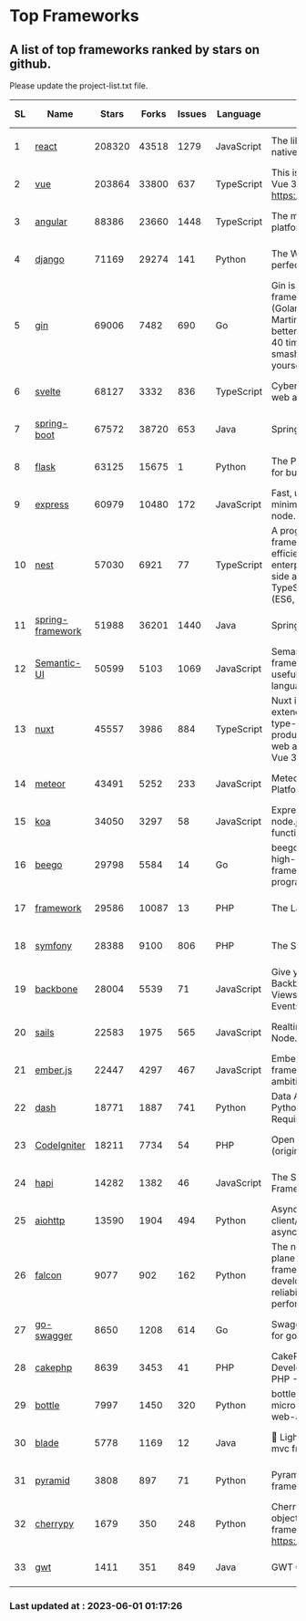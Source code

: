 # Top Frameworks
## A list of top frameworks ranked by stars on github.  
Please update the project-list.txt file.

| SL| Name  | Stars| Forks| Issues | Language | Description | Last Commit |
| --| ------| -----| ---- | ------ | -------- | ----------- | ----------- |
| 1 | [react](https://github.com/facebook/react) | 208320 | 43518 | 1279 | JavaScript | The library for web and native user interfaces | 2023-05-31 23:48:27 |
| 2 | [vue](https://github.com/vuejs/vue) | 203864 | 33800 | 637 | TypeScript | This is the repo for Vue 2. For Vue 3, go to https://github.com/vuejs/core | 2023-04-27 09:43:19 |
| 3 | [angular](https://github.com/angular/angular) | 88386 | 23660 | 1448 | TypeScript | The modern web developer’s platform | 2023-05-31 19:39:37 |
| 4 | [django](https://github.com/django/django) | 71169 | 29274 | 141 | Python | The Web framework for perfectionists with deadlines. | 2023-05-31 10:57:40 |
| 5 | [gin](https://github.com/gin-gonic/gin) | 69006 | 7482 | 690 | Go | Gin is a HTTP web framework written in Go (Golang). It features a Martini-like API with much better performance -- up to 40 times faster. If you need smashing performance, get yourself some Gin. | 2023-05-29 01:59:35 |
| 6 | [svelte](https://github.com/sveltejs/svelte) | 68127 | 3332 | 836 | TypeScript | Cybernetically enhanced web apps | 2023-05-09 18:01:56 |
| 7 | [spring-boot](https://github.com/spring-projects/spring-boot) | 67572 | 38720 | 653 | Java | Spring Boot | 2023-05-31 22:12:19 |
| 8 | [flask](https://github.com/pallets/flask) | 63125 | 15675 | 1 | Python | The Python micro framework for building web applications. | 2023-05-31 16:19:14 |
| 9 | [express](https://github.com/expressjs/express) | 60979 | 10480 | 172 | JavaScript | Fast, unopinionated, minimalist web framework for node. | 2023-03-14 02:59:15 |
| 10 | [nest](https://github.com/nestjs/nest) | 57030 | 6921 | 77 | TypeScript | A progressive Node.js framework for building efficient, scalable, and enterprise-grade server-side applications on top of TypeScript & JavaScript (ES6, ES7, ES8) 🚀 | 2023-05-29 06:29:34 |
| 11 | [spring-framework](https://github.com/spring-projects/spring-framework) | 51988 | 36201 | 1440 | Java | Spring Framework | 2023-05-31 10:27:02 |
| 12 | [Semantic-UI](https://github.com/Semantic-Org/Semantic-UI) | 50599 | 5103 | 1069 | JavaScript | Semantic is a UI component framework based around useful principles from natural language. | 2023-01-11 17:05:32 |
| 13 | [nuxt](https://github.com/nuxt/nuxt) | 45557 | 3986 | 884 | TypeScript | Nuxt is an intuitive and extendable way to create type-safe, performant and production-grade full-stack web apps and websites with Vue 3. | 2023-05-31 16:14:28 |
| 14 | [meteor](https://github.com/meteor/meteor) | 43491 | 5252 | 233 | JavaScript | Meteor, the JavaScript App Platform | 2023-05-23 13:27:14 |
| 15 | [koa](https://github.com/koajs/koa) | 34050 | 3297 | 58 | JavaScript | Expressive middleware for node.js using ES2017 async functions | 2023-05-17 07:50:49 |
| 16 | [beego](https://github.com/beego/beego) | 29798 | 5584 | 14 | Go | beego is an open-source, high-performance web framework for the Go programming language. | 2023-05-27 06:33:32 |
| 17 | [framework](https://github.com/laravel/framework) | 29586 | 10087 | 13 | PHP | The Laravel Framework. | 2023-05-30 21:33:47 |
| 18 | [symfony](https://github.com/symfony/symfony) | 28388 | 9100 | 806 | PHP | The Symfony PHP framework | 2023-05-30 19:01:44 |
| 19 | [backbone](https://github.com/jashkenas/backbone) | 28004 | 5539 | 71 | JavaScript | Give your JS App some Backbone with Models, Views, Collections, and Events | 2023-01-04 11:09:21 |
| 20 | [sails](https://github.com/balderdashy/sails) | 22583 | 1975 | 565 | JavaScript | Realtime MVC Framework for Node.js | 2023-05-19 21:35:57 |
| 21 | [ember.js](https://github.com/emberjs/ember.js) | 22447 | 4297 | 467 | JavaScript | Ember.js - A JavaScript framework for creating ambitious web applications | 2023-05-22 20:09:35 |
| 22 | [dash](https://github.com/plotly/dash) | 18771 | 1887 | 741 | Python | Data Apps & Dashboards for Python. No JavaScript Required. | 2023-05-31 15:42:32 |
| 23 | [CodeIgniter](https://github.com/bcit-ci/CodeIgniter) | 18211 | 7734 | 54 | PHP | Open Source PHP Framework (originally from EllisLab) | 2023-04-07 17:57:13 |
| 24 | [hapi](https://github.com/hapijs/hapi) | 14282 | 1382 | 46 | JavaScript | The Simple, Secure Framework Developers Trust | 2023-04-24 22:09:20 |
| 25 | [aiohttp](https://github.com/aio-libs/aiohttp) | 13590 | 1904 | 494 | Python | Asynchronous HTTP client/server framework for asyncio and Python | 2023-05-27 11:44:57 |
| 26 | [falcon](https://github.com/falconry/falcon) | 9077 | 902 | 162 | Python | The no-magic web data plane API and microservices framework for Python developers, with a focus on reliability, correctness, and performance at scale. | 2023-05-25 17:04:58 |
| 27 | [go-swagger](https://github.com/go-swagger/go-swagger) | 8650 | 1208 | 614 | Go | Swagger 2.0 implementation for go | 2023-05-19 23:30:56 |
| 28 | [cakephp](https://github.com/cakephp/cakephp) | 8639 | 3453 | 41 | PHP | CakePHP: The Rapid Development Framework for PHP - Official Repository | 2023-05-26 17:43:32 |
| 29 | [bottle](https://github.com/bottlepy/bottle) | 7997 | 1450 | 320 | Python | bottle.py is a fast and simple micro-framework for python web-applications. | 2022-09-05 15:24:52 |
| 30 | [blade](https://github.com/lets-blade/blade) | 5778 | 1169 | 12 | Java | :rocket: Lightning fast and elegant mvc framework for Java8 | 2022-05-10 12:38:06 |
| 31 | [pyramid](https://github.com/Pylons/pyramid) | 3808 | 897 | 71 | Python | Pyramid - A Python web framework | 2023-05-11 06:49:29 |
| 32 | [cherrypy](https://github.com/cherrypy/cherrypy) | 1679 | 350 | 248 | Python | CherryPy is a pythonic, object-oriented HTTP framework.      https://cherrypy.dev | 2023-05-04 23:04:12 |
| 33 | [gwt](https://github.com/gwtproject/gwt) | 1411 | 351 | 849 | Java | GWT Open Source Project | 2023-05-18 18:06:15 |

### Last updated at : 2023-06-01 01:17:26
